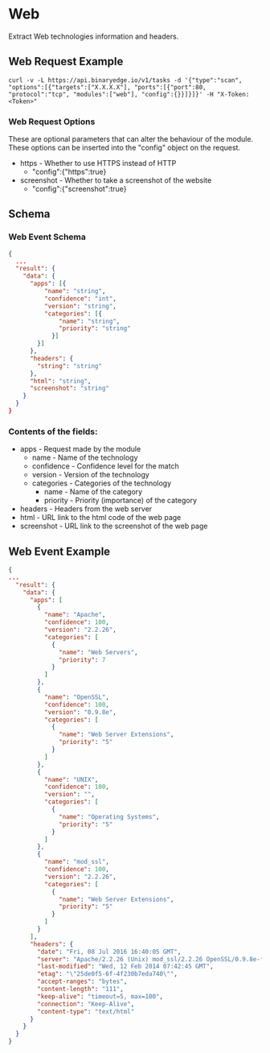 # Web

Extract Web technologies information and headers.

## Web Request Example

```
curl -v -L https://api.binaryedge.io/v1/tasks -d '{"type":"scan", "options":[{"targets":["X.X.X.X"], "ports":[{"port":80, "protocol":"tcp", "modules":["web"], "config":{}}]}]}' -H "X-Token:<Token>"
```

### Web Request Options

These are optional parameters that can alter the behaviour of the module. These options can be inserted into the "config" object on the request.

* https - Whether to use HTTPS instead of HTTP
    * "config":{"https":true}
* screenshot - Whether to take a screenshot of the website
    * "config":{"screenshot":true}

## Schema

### Web Event Schema

```json
{
  ...
  "result": {
    "data": {
      "apps": [{
          "name": "string",
          "confidence": "int",
          "version": "string",
          "categories": [{
              "name": "string",
              "priority": "string"
            }]
        }]
      },
      "headers": {
      	"string": "string"
      },
      "html": "string",
      "screenshot": "string"
    }
  }
}
```

### Contents of the fields:

* apps - Request made by the module
  	* name - Name of the technology
  	* confidence - Confidence level for the match
    * version - Version of the technology
    * categories - Categories of the technology
        * name - Name of the category
        * priority - Priority (importance) of the category
* headers - Headers from the web server
* html - URL link to the html code of the web page
* screenshot - URL link to the screenshot of the web page

## Web Event Example

```json
{
...
  "result": {
    "data": {
      "apps": [
        {
          "name": "Apache",
          "confidence": 100,
          "version": "2.2.26",
          "categories": [
            {
              "name": "Web Servers",
              "priority": 7
            }
          ]
        },
        {
          "name": "OpenSSL",
          "confidence": 100,
          "version": "0.9.8e",
          "categories": [
            {
              "name": "Web Server Extensions",
              "priority": "5"
            }
          ]
        },
        {
          "name": "UNIX",
          "confidence": 100,
          "version": "",
          "categories": [
            {
              "name": "Operating Systems",
              "priority": "5"
            }
          ]
        },
        {
          "name": "mod_ssl",
          "confidence": 100,
          "version": "2.2.26",
          "categories": [
            {
              "name": "Web Server Extensions",
              "priority": "5"
            }
          ]
        }
      ],
      "headers": {
        "date": "Fri, 08 Jul 2016 16:40:05 GMT",
        "server": "Apache/2.2.26 (Unix) mod_ssl/2.2.26 OpenSSL/0.9.8e-fips-rhel5 mod_bwlimited/1.4",
        "last-modified": "Wed, 12 Feb 2014 07:42:45 GMT",
        "etag": "\"25de0f5-6f-4f230b7eda740\"",
        "accept-ranges": "bytes",
        "content-length": "111",
        "keep-alive": "timeout=5, max=100",
        "connection": "Keep-Alive",
        "content-type": "text/html"
      }
    }
  }
}
```
